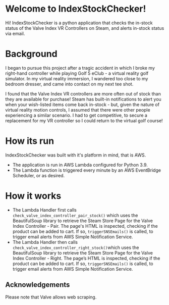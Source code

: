 # Welcome to IndexStockChecker!

Hi! IndexStockChecker is a python application that checks the in-stock status of the Valve Index VR Controllers on Steam, and alerts in-stock status via email.

# Background
 I began to pursue this project after a tragic accident in which I broke my right-hand controller while playing Golf 5 eClub - a virtual reality golf simulator. In my virtual reality immersion, I wandered too close to my bedroom dresser, and came into contact on my next tee shot.

I found that the Valve Index VR controllers are more often out of stock than they are available for purchase! Steam has built-in notifications to alert you when your wish-listed items come back in-stock - but, given the nature of virtual reality motion controls, I assumed that there were other people experiencing a similar scenario. I had to get competitive, to secure a replacement for my VR controller so I could return to the virtual golf course!



# How its run

IndexStockChecker was built with it's platform in mind, that is AWS.
- The application is run in AWS Lambda configured for Python 3.9. 
- The Lambda function is triggered every minute by an AWS EventBridge Scheduler, or as desired.

# How it works

- The Lambda Handler first calls ```check_valve_index_controller_pair_stock()``` which uses the BeautifulSoup library to retrieve the Steam Store Page for the Valve Index Controller - Pair. The page's HTML is inspected, checking if the product can be added to cart. If so, ```triggerSNSEmails()``` is called, to trigger email alerts from AWS Simple Notification Service.
- The Lambda Handler then calls ```check_valve_index_controller_right_stock()```which uses the BeautifulSoup library to retrieve the Steam Store Page for the Valve Index Controller - Right. The page’s HTML is inspected, checking if the product can be added to cart. If so, `triggerSNSEmails()` is called, to trigger email alerts from AWS Simple Notification Service.



## Acknowledgements

Please note that Valve allows web scraping.

